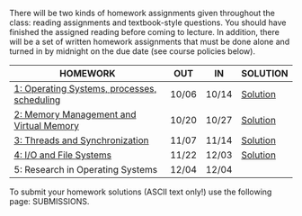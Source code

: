 There will be two kinds of homework assignments given throughout the class: reading assignments and textbook-style questions. You should have finished the assigned reading before coming to lecture. In addition, there will be a set of written homework assignments that must be done alone and turned in by midnight on the due date (see course policies below).

| HOMEWORK | OUT | IN | SOLUTION |
| --- | --- | --- | --- |
| [1: Operating Systems, processes, scheduling](https://github.com/yuanhui-yang/EECS343/raw/master/Homework/hw1.pdf)	| 10/06 | 10/14 | [Solution](https://github.com/yuanhui-yang/EECS343/raw/master/Homework/hw1-sol.pdf) |
| [2: Memory Management and Virtual Memory](https://github.com/yuanhui-yang/EECS343/raw/master/Homework/hw2.pdf)	| 10/20	| 10/27 | [Solution](https://github.com/yuanhui-yang/EECS343/raw/master/Homework/hw2-sol.pdf) |
| [3: Threads and Synchronization](https://github.com/yuanhui-yang/EECS343/raw/master/Homework/hw3.pdf) | 11/07 | 11/14 | [Solution](https://github.com/yuanhui-yang/EECS343/raw/master/Homework/hw3-sol.pdf) |
| [4: I/O and File Systems](https://github.com/yuanhui-yang/EECS343/raw/master/Homework/hw4.pdf)	| 11/22	| 12/03 | [Solution](https://github.com/yuanhui-yang/EECS343/raw/master/Homework/hw4-sol.pdf) |
| 5: Research in Operating Systems | 12/04 | 12/04 |  |

To submit your homework solutions (ASCII text only!) use the following page: SUBMISSIONS.
